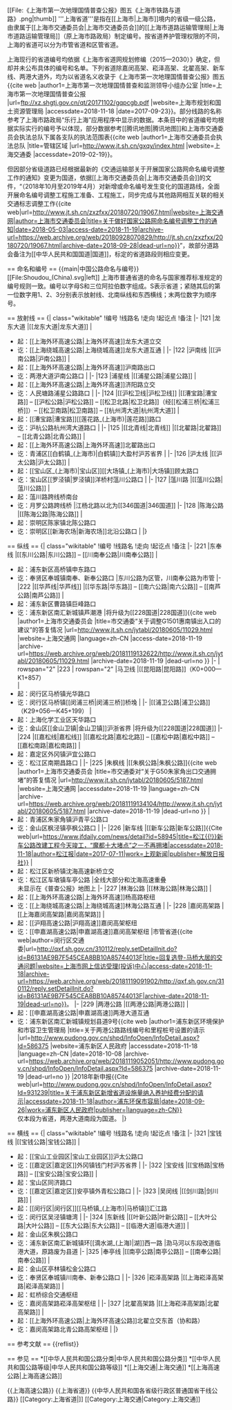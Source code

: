 [[File:《上海市第一次地理国情普查公报》图五《上海市铁路与道路》.png|thumb]]
'''上海省道'''是指在[[上海市|上海市]]境内的省级一级公路，由隶属于[[上海市交通委员会|上海市交通委员会]]的[[上海市道路运输管理局|上海市道路运输管理局]]（原上海市路政局）制定编号。按省道养护管理权限的不同，上海的省道可以分为市管省道和区管省道。

上海现行的省道编号均依据《上海市省道网规划修编（2015—2030）》确定，但却并未公布具体的编号和名单。下列省道除嘉闵高架、崧泽高架、北翟高架、新车线、两港大道外，均为以省道名义收录于《上海市第一次地理国情普查公报》图五<ref>{{cite web |author1=上海市第一次地理国情普查和监测领导小组办公室 |title=上海市第一次地理国情普查公报 |url=ftp://xz.shgtj.gov.cn/qt/20171102/gqpcgb.pdf |website=上海市规划和国土资源管理局 |accessdate=2018-11-18 |date=2017-09-23}}</ref>。部分线路的名称参考了上海市路政局“乐行上海”应用程序中显示的数据。本条目中的省道编号均根据实际实行的编号予以体现，部分数据参考[[腾讯地图|腾讯地图]]和上海市交通委员会执法总队下属各支队的执法范围表<ref name="jtw">{{cite web |author1=上海市交通委员会执法总队 |title=管辖区域 |url=http://www.jt.sh.cn/gxqy/index.html |website=上海交通委 |accessdate=2019-02-19}}</ref>。

但因部分省级道路已经根据最新的《交通运输部关于开展国家公路网命名编号调整工作的通知》变更为国道，依据[[上海市交通委员会|上海市交通委员会]]的文件，“（2018年10月至2019年4月）对新增或命名编号发生变化的国道路线，全面开展命名编号调整工程施工准备、工程施工，同步完成与其他路网相互关联的相关交通标志调整工作<ref>{{cite web|url=http://www.jt.sh.cn/zxzfxx/20180720/19067.html|website=上海交通网|author=上海市交通委员会|title=关于做好国家公路网命名编号调整工作的通知|date=2018-05-03|access-date=2018-11-19|archive-url=https://web.archive.org/web/20180928070829/http://jt.sh.cn/zxzfxx/20180720/19067.html|archive-date=2018-09-28|dead-url=no}}</ref>”，故部分道路会备注为[[中华人民共和国国道|国道]]，标定的省道路段则相应变更。

== 命名和编号 ==
{{main|中国公路命名与编号}}
[[File:Shoudou_(China).svg|left]]
上海市普通省道的命名与国家推荐标准规定的编号规则一致。编号以字母S和三位阿拉伯数字组成。S表示省道；紧随其后的第一位数字用1、2、3分别表示放射线、北南纵线和东西横线；末两位数字为顺序号。

== 放射线 ==
{| class="wikitable"
!编号
!线路名
!走向
!起讫点
!备注
|-
|121
|龙东大道
|[[龙东大道|龙东大道]]
|
* 起：[[上海外环高速公路|上海外环高速]]龙东大道立交
* 讫：[[上海绕城高速公路|上海绕城高速]]龙东大道互通
|
|-
|122
|沪南线
|[[沪南公路|沪南公路]]
|
* 起：[[上海外环高速公路|上海外环高速]]沪南路出口
* 讫：两港大道沪南公路口
|
|-
|123
|浦星线
|[[浦星公路|浦星公路]]
|
* 起：[[上海外环高速公路|上海外环高速]]济阳路立交
* 讫：人民塘路浦星公路路口
|
|-
|124
|[[沪松卫线|沪松卫线]]
|[[漕宝路|漕宝路]] – [[沪松公路|沪松公路]] – [[松卫北路|松卫北路]]（经[[松浦三桥|松浦三桥]]）– [[松卫南路|松卫南路]] – [[杭州湾大道|杭州湾大道]]
|
* 起：[[漕宝路|漕宝路]][[莲花路_(上海市)|莲花路]]路口
* 讫：沪杭公路杭州湾大道路口
|
|-
|125
|[[北青线|北青线]]
|[[北翟路|北翟路]] – [[北青公路|北青公路]]
|
* 起：[[上海外环高速公路|上海外环高速]]北翟路出口
* 讫：青浦区[[白鹤镇_(上海市)|白鹤镇]]大盈村沪苏省界
|
|-
|126
|沪太线
|[[沪太公路|沪太公路]]
|
* 起：[[宝山区_(上海市)|宝山区]][[大场镇_(上海市)|大场镇]]顾太路口
* 讫：宝山区[[罗泾镇|罗泾镇]]洋桥村蕰川公路口
|
|-
|127
|蕰川路
|[[蕰川公路|蕰川公路]]
|
* 起：蕰川路跨线桥南台
* 讫：月罗公路跨线桥
|江杨北路以北为[[346国道|346国道]]
|-
|128
|陈海公路
|[[陈海公路|陈海公路]]
|
* 起：崇明区陈家镇北陈公路口
* 讫：崇明区[[新海农场|新海农场]]北沿公路口
|
|}

== 纵线 ==
{| class="wikitable"
!编号
!线路名
!走向
!起讫点
!备注
|-
|221
|东奉线
|[[东川公路|东川公路]] – [[川南奉公路|川南奉公路]]
|
* 起：浦东新区高桥镇申东路口
* 讫：奉贤区奉城镇南奉、新奉公路口
|东川公路为区管，川南奉公路为市管
|-
|222
|[[华芦线|华芦线]]
|[[华东路|华东路]] – [[南六公路|南六公路]] – [[南芦公路|南芦公路]]
|
* 起：浦东新区曹路镇巨峰路口
* 讫：浦东新区南汇新城镇芦潮港
|将升级为[[228国道|228国道]]<ref name="回复">{{cite web |author1=上海市交通委员会 |title=市交通委“关于调整G1501惠南镇出入口的建议”的答复情况 |url=http://www.jt.sh.cn/jytabl/20180605/11029.html |website=上海交通网 |language=zh-CN |access-date=2018-11-19 |archive-url=https://web.archive.org/web/20181119132622/http://www.jt.sh.cn/jytabl/20180605/11029.html |archive-date=2018-11-19 |dead-url=no }}</ref>
|-
| rowspan="2" |223
| rowspan="2" |马卫线
|[[昆阳路|昆阳路]]（K0+000—K1+857）<ref name="jtw" /> 	
|
* 起：闵行区马桥镇光华路口
* 讫：闵行区马桥镇[[闵浦三桥|闵浦三桥]]桥堍
|
|-
|[[浦卫公路|浦卫公路]]（K29+056—K45+199）<ref name="jtw" />
|
* 起：上海化学工业区天华路口
* 讫：金山区[[金山卫镇|金山卫镇]]沪浙省界
|将升级为[[228国道|228国道]]<ref name="回复" />
|-
|224
|[[嘉松线|嘉松线]]
|[[嘉松北路|嘉松北路]] – [[嘉松中路|嘉松中路]] – [[嘉松南路|嘉松南路]]
|
* 起：嘉定区外冈镇沪宜公路口
* 讫：松江区南期昌路口
|
|-
|225
|朱枫线
|[[朱枫公路|朱枫公路]]<ref>{{cite web |author1=上海市交通委员会 |title=市交通委对“关于G50朱家角出口交通拥堵”的答复情况 |url=http://www.jt.sh.cn/jytabl/20180605/5187.html |website=上海交通网 |accessdate=2018-11-19 |language=zh-CN |archive-url=https://web.archive.org/web/20181119134104/http://www.jt.sh.cn/jytabl/20180605/5187.html |archive-date=2018-11-19 |dead-url=no }}</ref>
|
* 起：青浦区朱家角镇沪青平公路口
* 讫：金山区枫泾镇亭枫公路口
|
|-
|226
|新车线
|[[新车公路|新车公路]]<ref>{{Cite web|url=https://www.jfdaily.com/news/detail?id=58945|title=松江{{!}}新车公路改建工程今天竣工，“魔都十大堵点”之一不再拥堵|accessdate=2018-11-18|author=松江报|date=2017-07-11|work=上观新闻|publisher=解放日报社}}</ref>
|
* 起：松江区新桥镇沈海高速新桥立交
* 讫：松江区车墩镇车亭公路
|全线大部分和沈海高速重叠<br />未显示在《普查公报》地图上
|-
|227 
|林海公路
|[[林海公路|林海公路]]
|
* 起：[[上海外环高速公路|上海外环高速]]杨高路枢纽
* 讫：[[上海绕城高速公路|上海绕城高速]]林海公路互通
|
|-
|228
|嘉闵高架路
|[[上海嘉闵高架路|嘉闵高架路]]
|
* 起：[[沪翔高速公路|沪翔高速]]嘉闵高架枢纽
* 讫：[[申嘉湖高速公路|申嘉湖高速]]嘉闵高架枢纽
|市管省道<ref>{{cite web|author=闵行区交通委|url=http://qxf.sh.gov.cn/310112/reply.setDetailInit.do?id=B6131AE9B7F545CEA8BB10A85744013F|title=回复选登-马桥大居的交通问题|website=上海市网上信访受理(投诉)中心|access-date=2018-11-18|archive-url=https://web.archive.org/web/20181119091902/http://qxf.sh.gov.cn/310112/reply.setDetailInit.do?id=B6131AE9B7F545CEA8BB10A85744013F|archive-date=2018-11-19|dead-url=no}}</ref>。
|-
|229
|两港公路
|[[两港公路|两港公路]]
|
* 起：[[申嘉湖高速公路|申嘉湖高速]]两港大道互通
* 讫：浦东新区南汇新城镇规划县道9号<ref>{{cite web |author1=浦东新区环境保护和市容卫生管理局 |title=关于两港公路路线编号和里程桩号设置的请示 |url=http://www.pudong.gov.cn/shpd/InfoOpen/InfoDetail.aspx?Id=586375 |website=浦东新区人民政府 |accessdate=2018-11-18 |language=zh-CN |date=2018-10-08 |archive-url=https://web.archive.org/web/20181119052051/http://www.pudong.gov.cn/shpd/InfoOpen/InfoDetail.aspx?Id=586375 |archive-date=2018-11-19 |dead-url=no }}</ref>
|2018年新申报<ref name=":0">{{Cite web|url=http://www.pudong.gov.cn/shpd/InfoOpen/InfoDetail.aspx?Id=931239|title=关于浦东新区新增省道设施量纳入养护经费分配的请示|accessdate=2018-11-18|author=浦东环保市容局|date=2018-09-26|work=浦东新区人民政府|publisher=|language=zh-CN}}</ref><br />仅本段为省道，两港大道南段为国道。
|}

== 横线 ==
{| class="wikitable"
!编号
!线路名
!走向
!起讫点
!备注
|-
|321
|宝钱线
|[[宝钱公路|宝钱公路]]
|
* 起：[[宝山工业园区|宝山工业园区]]沪太公路口
* 讫：[[嘉定区|嘉定区]]外冈镇钱门村沪苏省界
|
|-
|322
|宝安线
|[[宝杨路|宝杨路]] – [[宝安公路|宝安公路]]
|
* 起：宝山区同济路口
* 讫：[[嘉定区|嘉定区]]安亭镇外青松公路口
|
|-
|323
|吴闵线
|[[剑川路|剑川路]]
|
* 起：[[闵行区|闵行区]][[马桥镇_(上海市)|马桥镇]]汇江路
* 讫：闵行区吴泾镇塘湾
|
|-
|324
|东新线
|[[叶新公路|叶新公路]] – [[大叶公路|大叶公路]] – [[东大公路|东大公路]] – [[临港大道|临港大道]]
|
* 起：金山区朱枫公路口
* 讫：浦东新区南汇新城镇环[[滴水湖_(上海)|湖]]西一路
|泐马河以东段改道临港大道，原路废为县道<ref name=":0" />
|-
|325
|奉亭线
|[[南亭公路|南亭公路]] – [[南奉公路|南奉公路]]
|
* 起：金山区亭林镇松金公路口
* 讫：奉贤区奉城镇川南奉、新奉公路口
|
|-
|326
|崧泽高架路
|[[上海崧泽高架路|崧泽高架路]]
|
* 起：虹桥综合交通枢纽
* 讫：嘉闵高架路崧泽高架枢纽
|
|-
|327
|北翟高架路
|[[上海崧泽高架路|北翟高架路]]
|
* 起：[[上海外环高速公路|上海外环高速公路]]北翟立交东首（协和路）
* 讫：嘉闵高架路北青公路高架枢纽
|
|}

== 参考文献 ==
{{reflist}}

== 参见 ==
*[[中华人民共和国公路分类|中华人民共和国公路分类]]
*[[中华人民共和国公路等级|中华人民共和国公路等级]]
*[[上海交通|上海交通]]
*[[上海高速公路|上海高速公路]]

{{上海高速公路}}
{{上海省道}}
{{中华人民共和国各省级行政区普通国省干线公路}}
[[Category:上海省道|]]
[[Category:上海交通|Category:上海交通]]